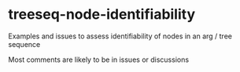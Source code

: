 # treeseq-node-identifiability
Examples and issues to assess identifiability of nodes in an arg / tree sequence

Most comments are likely to be in issues or discussions
